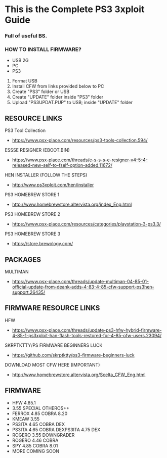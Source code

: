 # This is the Complete PS3 3xploit Guide
### Full of useful BS.

### HOW TO INSTALL FIRMWARE?
- USB 2G
- PC
- PS3

1. Format USB
2. Install CFW from links provided below to PC
3. Create "PS3" folder or USB
4. Create "UPDATE" folder inside "PS3" folder
5. Upload "PS3UPDAT.PUP" to USB; inside "UPDATE" folder 

## RESOURCE LINKS
PS3 Tool Collection
- https://www.psx-place.com/resources/ps3-tools-collection.594/

ESSSE RESIGNER (EBOOT.BIN)
- https://www.psx-place.com/threads/e-s-s-s-e-resigner-v4-5-4-released-new-self-to-fself-option-added.11672/

HEN INSTALLER (FOLLOW THE STEPS)
- http://www.ps3xploit.com/hen/installer

PS3 HOMEBREW STORE 1
- http://www.homebrewstore.altervista.org/index_Eng.html

PS3 HOMEBREW STORE 2
- https://www.psx-place.com/resources/categories/playstation-3-ps3.3/

PS3 HOMEBREW STORE 3
- https://store.brewology.com/

## PACKAGES

MULTIMAN
- https://www.psx-place.com/threads/update-multiman-04-85-01-official-update-from-deank-adds-4-83-4-85-cfw-support-ps3hen-support.26435/


## FIRMWARE RESOURCE LINKS

HFW
- https://www.psx-place.com/threads/update-ps3-hfw-hybrid-firmware-4-85-1-ps3xploit-han-flash-tools-restored-for-4-85-ofw-users.23094/

SKRPTKTTY/PS FIRMWARE BEGINNERS LUCK
- https://github.com/skrptktty/ps3-firmware-beginners-luck

DOWNLOAD MOST CFW HERE (IMPORTANT)
- http://www.homebrewstore.altervista.org/Scelta_CFW_Eng.html

## FIRMWARE
- HFW 4.85.1
- 3.55 SPECIAL OTHEROS++
- FERROX 4.85 COBRA 8.20
- KMEAW 3.55
- PS3ITA 4.65 COBRA DEX
- PS3ITA 4.65 COBRA DEXPS3ITA 4.75 DEX
- ROGERO 3.55 DOWNGRADER
- ROGERO 4.46 COBRA
- SPY 4.85 COBRA 8.01
- MORE COMING SOON